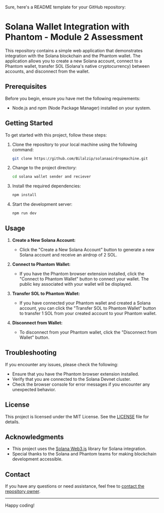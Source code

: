 Sure, here's a README template for your GitHub repository:

# Solana Wallet Integration with Phantom - Module 2 Assessment

This repository contains a simple web application that demonstrates integration with the Solana blockchain and the Phantom wallet. The application allows you to create a new Solana account, connect to a Phantom wallet, transfer SOL (Solana's native cryptocurrency) between accounts, and disconnect from the wallet.

## Prerequisites

Before you begin, ensure you have met the following requirements:

- Node.js and npm (Node Package Manager) installed on your system.

## Getting Started

To get started with this project, follow these steps:

1. Clone the repository to your local machine using the following command:

   ```bash
   git clone https://github.com/Bilalzip/solanaairdropmachine.git
   ```

2. Change to the project directory:

   ```bash
   cd solana wallet sender and reciever
   ```

3. Install the required dependencies:

   ```bash
   npm install
   ```

4. Start the development server:

   ```bash
   npm run dev
   ```

## Usage

1. **Create a New Solana Account:**

   - Click the "Create a New Solana Account" button to generate a new Solana account and receive an airdrop of 2 SOL.

2. **Connect to Phantom Wallet:**

   - If you have the Phantom browser extension installed, click the "Connect to Phantom Wallet" button to connect your wallet. The public key associated with your wallet will be displayed.

3. **Transfer SOL to Phantom Wallet:**

   - If you have connected your Phantom wallet and created a Solana account, you can click the "Transfer SOL to Phantom Wallet" button to transfer 1 SOL from your created account to your Phantom wallet.

4. **Disconnect from Wallet:**

   - To disconnect from your Phantom wallet, click the "Disconnect from Wallet" button.

## Troubleshooting

If you encounter any issues, please check the following:

- Ensure that you have the Phantom browser extension installed.
- Verify that you are connected to the Solana Devnet cluster.
- Check the browser console for error messages if you encounter any unexpected behavior.

## License

This project is licensed under the MIT License. See the [LICENSE](LICENSE) file for details.

## Acknowledgments

- This project uses the [Solana Web3.js](https://github.com/solana-labs/solana-web3.js) library for Solana integration.
- Special thanks to the Solana and Phantom teams for making blockchain development accessible.

## Contact

If you have any questions or need assistance, feel free to [contact the repository owner](mailto:mohdbilalpersonal@gmail.com).

---

Happy coding!
